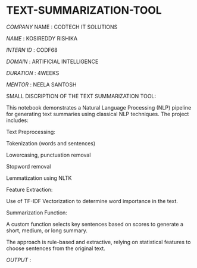 # TEXT-SUMMARIZATION-TOOL

*COMPANY* NAME : CODTECH IT SOLUTIONS

*NAME* : KOSIREDDY RISHIKA

*INTERN ID* : CODF68

*DOMAIN* : ARTIFICIAL INTELLIGENCE

*DURATION* : 4WEEKS

*MENTOR* : NEELA SANTOSH

SMALL DISCRIPTION OF THE TEXT SUMMARIZATION TOOL:

This notebook demonstrates a Natural Language Processing (NLP) pipeline for generating text summaries using classical NLP techniques. The project includes:

Text Preprocessing:

Tokenization (words and sentences)

Lowercasing, punctuation removal

Stopword removal

Lemmatization using NLTK

Feature Extraction:

Use of TF-IDF Vectorization to determine word importance in the text.

Summarization Function:

A custom function selects key sentences based on scores to generate a short, medium, or long summary.

The approach is rule-based and extractive, relying on statistical features to choose sentences from the original text.

*OUTPUT* :


